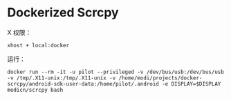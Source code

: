 # Dockerized Scrcpy

X 权限：

    xhost + local:docker

运行：

    docker run --rm -it -u pilot --privileged -v /dev/bus/usb:/dev/bus/usb -v /tmp/.X11-unix:/tmp/.X11-unix -v /home/modi/projects/docker-scrcpy/android-sdk-user-data:/home/pilot/.android -e DISPLAY=$DISPLAY modicn/scrcpy bash
